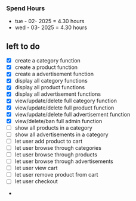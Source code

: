 ### Spend Hours

- tue - 02- 2025 = 4.30 hours
- wed - 03- 2025 = 4.30 hours

## left to do

- [x] create a category function
- [x] create a product function
- [x] create a advertisement function
- [x] display all category functions
- [x] display all product functions
- [x] display all advertisement functions
- [x] view/update/delete full category function
- [x] view/update/delete full product function
- [x] view/update/delete full advertisement function
- [x] view/delete/ban full admin function
- [ ] show all products in a category
- [ ] show all advertisements in a category
- [ ] let user add product to cart
- [ ] let user browse through categories
- [ ] let user browse through products
- [ ] let user browse through advertisements
- [ ] let user view cart
- [ ] let user remove product from cart
- [ ] let user checkout
- 